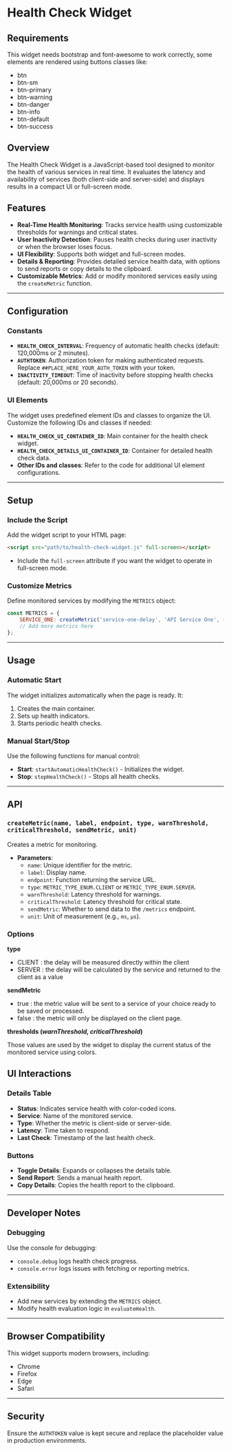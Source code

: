 # Health Check Widget

## Requirements
This widget needs bootstrap and font-awesome to work correctly, some elements are rendered using buttons classes like:
- btn
- btn-sm
- btn-primary
- btn-warning
- btn-danger
- btn-info
- btn-default
- btn-success

## Overview
The Health Check Widget is a JavaScript-based tool designed to monitor the health of various services in real time. It evaluates the latency and availability of services (both client-side and server-side) and displays results in a compact UI or full-screen mode.

## Features
- **Real-Time Health Monitoring**: Tracks service health using customizable thresholds for warnings and critical states.
- **User Inactivity Detection**: Pauses health checks during user inactivity or when the browser loses focus.
- **UI Flexibility**: Supports both widget and full-screen modes.
- **Details & Reporting**: Provides detailed service health data, with options to send reports or copy details to the clipboard.
- **Customizable Metrics**: Add or modify monitored services easily using the `createMetric` function.

---

## Configuration

### Constants
- **`HEALTH_CHECK_INTERVAL`**: Frequency of automatic health checks (default: 120,000ms or 2 minutes).
- **`AUTHTOKEN`**: Authorization token for making authenticated requests. Replace `##PLACE_HERE_YOUR_AUTH_TOKEN` with your token.
- **`INACTIVITY_TIMEOUT`**: Time of inactivity before stopping health checks (default: 20,000ms or 20 seconds).

### UI Elements
The widget uses predefined element IDs and classes to organize the UI. Customize the following IDs and classes if needed:
- **`HEALTH_CHECK_UI_CONTAINER_ID`**: Main container for the health check widget.
- **`HEALTH_CHECK_DETAILS_UI_CONTAINER_ID`**: Container for detailed health check data.
- **Other IDs and classes**: Refer to the code for additional UI element configurations.

---

## Setup

### Include the Script
Add the widget script to your HTML page:
```html
<script src="path/to/health-check-widget.js" full-screen></script>
```
- Include the `full-screen` attribute if you want the widget to operate in full-screen mode.

### Customize Metrics
Define monitored services by modifying the `METRICS` object:
```javascript
const METRICS = {
    SERVICE_ONE: createMetric('service-one-delay', 'API Service One', () => 'service_one/health-check/network', METRIC_TYPE_ENUM.CLIENT, 100, 1000, false, 'ms'),
    // Add more metrics here
};
```

---

## Usage

### Automatic Start
The widget initializes automatically when the page is ready. It:
1. Creates the main container.
2. Sets up health indicators.
3. Starts periodic health checks.

### Manual Start/Stop
Use the following functions for manual control:
- **Start**: `startAutomaticHealthCheck()` - Initializes the widget.
- **Stop**: `stopHealthCheck()` - Stops all health checks.

---

## API

### `createMetric(name, label, endpoint, type, warnThreshold, criticalThreshold, sendMetric, unit)`
Creates a metric for monitoring.
- **Parameters**:
  - `name`: Unique identifier for the metric.
  - `label`: Display name.
  - `endpoint`: Function returning the service URL.
  - `type`: `METRIC_TYPE_ENUM.CLIENT` or `METRIC_TYPE_ENUM.SERVER`.
  - `warnThreshold`: Latency threshold for warnings.
  - `criticalThreshold`: Latency threshold for critical state.
  - `sendMetric`: Whether to send data to the `/metrics` endpoint.
  - `unit`: Unit of measurement (e.g., `ms`, `μs`).

### Options
**type**
- CLIENT : the delay will be measured directly within the client
- SERVER : the delay will be calculated by the service and returned to the client as a value

**sendMetric**
- true   : the metric value will be sent to a service of your choice ready to be saved or processed.
- false  : the metric will only be displayed on the client page.

**thresholds (_warnThreshold, criticalThreshold_)**

Those values are used by the widget to display the current status of the monitored service using colors.

## UI Interactions

### Details Table
- **Status**: Indicates service health with color-coded icons.
- **Service**: Name of the monitored service.
- **Type**: Whether the metric is client-side or server-side.
- **Latency**: Time taken to respond.
- **Last Check**: Timestamp of the last health check.

### Buttons
- **Toggle Details**: Expands or collapses the details table.
- **Send Report**: Sends a manual health report.
- **Copy Details**: Copies the health report to the clipboard.

---

## Developer Notes
### Debugging
Use the console for debugging:
- `console.debug` logs health check progress.
- `console.error` logs issues with fetching or reporting metrics.

### Extensibility
- Add new services by extending the `METRICS` object.
- Modify health evaluation logic in `evaluateHealth`.

---

## Browser Compatibility
This widget supports modern browsers, including:
- Chrome
- Firefox
- Edge
- Safari

---

## Security
Ensure the `AUTHTOKEN` value is kept secure and replace the placeholder value in production environments.
